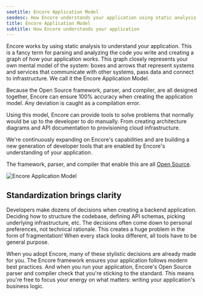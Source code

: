```yaml
---
seotitle: Encore Application Model
seodesc: How Encore understands your application using static analysis
title: Encore Application Model
subtitle: How Encore understands your application
---
```


Encore works by using static analysis to understand your application. This is a fancy term for parsing and analyzing the code you write and creating a graph of how your application works. This graph closely represents your own mental model of the system: boxes and arrows that represent systems and services that communicate with other systems, pass data and connect to infrastructure. We call it the Encore Application Model.

Because the Open Source framework, parser, and compiler, are all designed together, Encore can ensure 100% accuracy when creating the application model. Any deviation is caught as a compilation error.

Using this model, Encore can provide tools to solve problems that normally would be up to the developer to do manually. From creating architecture diagrams and API documentation to provisioning cloud infrastructure.

We're continuously expanding on Encore's capabilities and are building a new generation of developer tools that are enabled by Encore's understanding of your application.

The framework, parser, and compiler that enable this are all [Open Source](https://github.com/encoredev/encore).

<img src="/assets/docs/flow-diagram.png" title="Encore Application Model" className="mx-auto md:max-w-lg"/>

## Standardization brings clarity

Developers make dozens of decisions when creating a backend application. Deciding how to structure the codebase, defining API schemas, picking underlying infrastructure, etc. The decisions often come down to personal preferences, not technical rationale. This creates a huge problem in the form of fragmentation! When every stack looks different, all tools have to be general purpose.

When you adopt Encore, many of these stylistic decisions are already made for you. The Encore framework ensures your application follows modern best practices. And when you run your application, Encore's Open Source parser and compiler check that you're sticking to the standard. This means you're free to focus your energy on what matters: writing your application's business logic.
